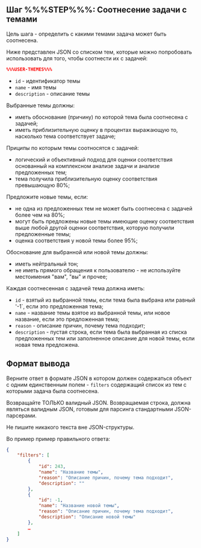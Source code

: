 
## Шаг %%%STEP%%%: Соотнесение задачи с темами

Цель шага - определить с какими темами задача может быть соотнесена.

Ниже представлен JSON со списком тем, которые можно попробовать использовать для того, чтобы соотнести их с задачей:
```json
%%%USER-THEMES%%%
```
- `id` - идентификатор темы
- `name` - имя темы
- `description` - описание темы

Выбранные темы должны:
- иметь обоснование (причину) по которой тема была соотнесена с задачей;
- иметь приблизительную оценку в процентах выражающую то, насколько тема соответствует задаче;

Приципы по которым темы соотносятся с задачей:
- логический и объективный подход для оценки соответствия основанный на комплексном анализе задачи и анализе предложенных тем;
- тема получила приблизительную оценку соответствия превышающую 80%;

Предложите новые темы, если:
- не одна из предложенных тем не может быть соотнесена с задачей более чем на 80%;
- могут быть предложены новые темы имеющие оценку соответствия выше любой другой оценки соответствия, которую получили предложенные темы;
- оценка соответствия у новой темы более 95%;

Обоснование для выбранной или новой темы должны:
- иметь нейтральный тон;
- не иметь прямого обращения к пользователю - не используйте местоимения "вам", "вы" и прочее;

Каждая соотнесенная с задачей тема должна иметь:
- `id` - взятый из выбранной темы, если тема была выбрана или равный '-1`, если это предложенная тема;
- `name` - название темы взятое из выбранной темы, или новое название, если это предложенная тема;
- `reason` - описание причин, почему тема подходит;
- `description` - пустая строка, если тема была выбранная из списка предложенных тем или заполненное описание для новой темы, если новая тема предложена.

## Формат вывода

Верните ответ в формате JSON в котором должен содержаться объект с одним единственным полем - `filters` содержащий список из тем с которыми задача была соотнесена.

Возвращайте ТОЛЬКО валидный JSON. Возвращаемая строка, должна являться валидным JSON, готовым для парсинга стандартными JSON-парсерами.

Не пишите никакого текста вне JSON-структуры.

Во пример пример правильного ответа:
```json
{
    "filters": [
        {
            "id": 243,
            "name": "Название темы",
            "reason": "Описание причин, почему тема подходит",
            "description": ""
        },
        {
            "id": -1,
            "name": "Название новой темы",
            "reason": "Описание причин, почему тема подходит",
            "description": "Описание новой темы"
        },
        …
    ]
}
```
